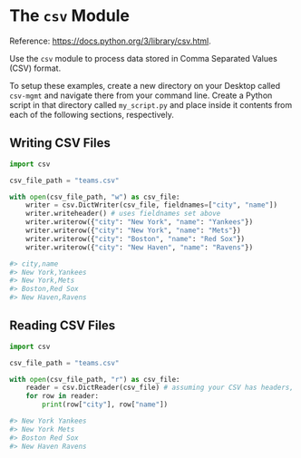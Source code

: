 # The `csv` Module

Reference: https://docs.python.org/3/library/csv.html.

Use the `csv` module to process data stored in Comma Separated Values (CSV) format.

To setup these examples, create a new directory on your Desktop called `csv-mgmt` and navigate there from your command line. Create a Python script in that directory called `my_script.py` and place inside it contents from each of the following sections, respectively.

## Writing CSV Files

```python
import csv

csv_file_path = "teams.csv"

with open(csv_file_path, "w") as csv_file:
    writer = csv.DictWriter(csv_file, fieldnames=["city", "name"])
    writer.writeheader() # uses fieldnames set above
    writer.writerow({"city": "New York", "name": "Yankees"})
    writer.writerow({"city": "New York", "name": "Mets"})
    writer.writerow({"city": "Boston", "name": "Red Sox"})
    writer.writerow({"city": "New Haven", "name": "Ravens"})

#> city,name
#> New York,Yankees
#> New York,Mets
#> Boston,Red Sox
#> New Haven,Ravens
```

## Reading CSV Files

```python
import csv

csv_file_path = "teams.csv"

with open(csv_file_path, "r") as csv_file:
    reader = csv.DictReader(csv_file) # assuming your CSV has headers, otherwise... csv.reader(csv_file)
    for row in reader:
        print(row["city"], row["name"])

#> New York Yankees
#> New York Mets
#> Boston Red Sox
#> New Haven Ravens
```
